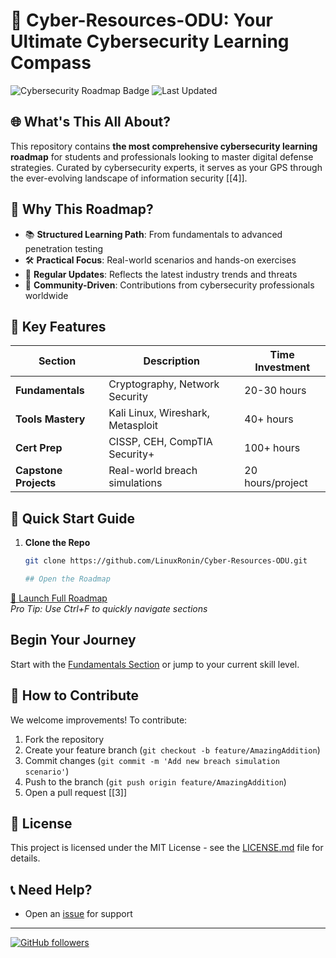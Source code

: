 # 🚀 Cyber-Resources-ODU: Your Ultimate Cybersecurity Learning Compass

![Cybersecurity Roadmap Badge](https://img.shields.io/badge/Roadmap-Complete-green) ![Last Updated](https://img.shields.io/badge/Updated-2025-blue)

## 🌐 What's This All About?
This repository contains **the most comprehensive cybersecurity learning roadmap** for students and professionals looking to master digital defense strategies. Curated by cybersecurity experts, it serves as your GPS through the ever-evolving landscape of information security [[4]].

## 🔑 Why This Roadmap?
- 📚 **Structured Learning Path**: From fundamentals to advanced penetration testing
- 🛠️ **Practical Focus**: Real-world scenarios and hands-on exercises
- 🔄 **Regular Updates**: Reflects the latest industry trends and threats
- 🤝 **Community-Driven**: Contributions from cybersecurity professionals worldwide

## 📖 Key Features

| Section         | Description                          | Time Investment  |
|-----------------|--------------------------------------|------------------|
| **Fundamentals** | Cryptography, Network Security       | 20-30 hours      |
| **Tools Mastery**| Kali Linux, Wireshark, Metasploit    | 40+ hours        |
| **Cert Prep**    | CISSP, CEH, CompTIA Security+        | 100+ hours       |
| **Capstone Projects** | Real-world breach simulations   | 20 hours/project |

## 🚦 Quick Start Guide

1. **Clone the Repo**  
   ```bash
   git clone https://github.com/LinuxRonin/Cyber-Resources-ODU.git

   ## Open the Roadmap

[🚀 Launch Full Roadmap](https://github.com/LinuxRonin/Cyber-Resources-ODU/blob/main/Roadmap.md)  
*Pro Tip: Use Ctrl+F to quickly navigate sections*

## Begin Your Journey

Start with the [Fundamentals Section](https://github.com/LinuxRonin/Cyber-Resources-ODU/blob/main/Fundamentals) or jump to your current skill level.

## 🤖 How to Contribute

We welcome improvements! To contribute:

1. Fork the repository
2. Create your feature branch (`git checkout -b feature/AmazingAddition`)
3. Commit changes (`git commit -m 'Add new breach simulation scenario'`)
4. Push to the branch (`git push origin feature/AmazingAddition`)
5. Open a pull request [[3]]

## 📜 License

This project is licensed under the MIT License - see the [LICENSE.md](LICENSE.md) file for details.

## 📞 Need Help?

- Open an [issue](https://github.com/LinuxRonin/Cyber-Resources-ODU/issues) for support

---
[![GitHub followers](https://img.shields.io/github/followers/LinuxRonin?style=social)](https://github.com/LinuxRonin)
